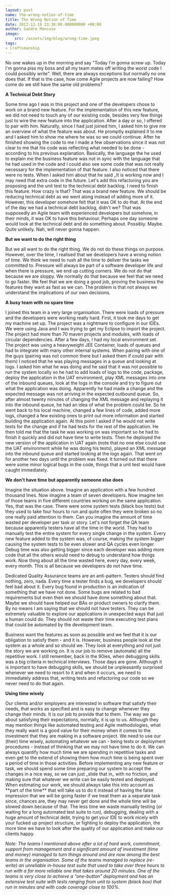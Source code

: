 ```yaml
---
layout: post
name: the-wrong-notion-of-time
title: The Wrong Notion of Time
date: 2012-12-10 23:38:00.000000000 +00:00
author: Sandro Mancuso
image:
    src: /assets/img/blog/wrong-time.jpeg
tags:
- Craftsmanship
---
```


No one wakes up in the morning and say "Today I'm gonna screw up. Today
I'm gonna piss my boss and all my team mates off writing the worst code
I could possibly write". Well, there are always exceptions but normally
no one does that. If that is the case, how come Agile projects are now
failing? How come do we still have the same old problems?

**A Technical Debt Story**

Some time ago I was in this project and one of the developers chose to
work on a brand new feature. For the implementation of this new feature,
we did not need to touch any of our existing code, besides very few
things just to wire the new feature into the application. After a day or
so, I offered to pair with him. Naturally, since I had just joined him,
I asked him to give me an overview of what the feature was about. He
promptly explained it to me and I asked him to show me where he was so
we could continue. After he finished showing the code to me I made a few
observations since it was not clear to me that his code was reflecting
what needed to be done - according to his previous explanation.
Basically, the language the he used to explain me the business feature
was not in sync with the language that he had used in the code and I
could also see some code that was not really necessary for the
implementation of that feature. I also noticed that there were no tests.
When I asked him about that he said \_It is working now and I may need
that extra code in the future. Let's add this refactoring you are
proposing and the unit test to the technical debt backlog. I need to
finish this feature. How crazy is that? That was a brand new feature. We
should be reducing technical debt as we went along instead of adding
more of it. However, this developer somehow felt that it was OK to do
that. At the end of the day we had a technical debt backlog, didn't we?
That was supposedly an Agile team with experienced developers but
somehow, in their minds, it was OK to have this behaviour. Perhaps one
day someone would look at the technical debt and do something about.
Possibly. Maybe. Quite unlikely. Nah, will never gonna happen.

**But we want to do the right thing**

But we all want to do the right thing. We do not do these things on
purpose. However, over the time, I realised that we developers have a
wrong notion of time. We think we need to rush all the time to deliver
the tasks we committed to. Pressure will always be part of a software
developer life and when there is pressure, we end up cutting corners. We
do not do that because we are sloppy. We normally do that because we
feel that we need to go faster. We feel that we are doing a good job,
proving the business the features they want as fast as we can. The
problem is that not always we understand the implications of our own
decisions.

**A busy team with no spare time**

I joined this team in a very large organisation. There were loads of
pressure and the developers were working really hard. First, it took me
days to get my machine set up. The project was a nightmare to configure
in our IDEs. We were using Java and I was trying to get my Eclipse to
import the project. The project had more than 70 maven projects and
modules, with loads of circular dependencies. After a few days, I had my
local environment set. The project was using a heavyweight JEE
Container, loads of queues and had to integrate with many other internal
systems. When pairing with one of the guys (pairing was not common there
but I asked them if could pair with them) I noticed that he was playing
messages in a queue and looking at logs. I asked him what he was doing
and he said that it was not possible to run the system locally so he had
to add loads of logs to the code, package, deploy the application in the
UAT environment, play XML messages into one of the inbound queues, look
at the logs in the console and try to figure out what the application
was doing. Apparently he had made a change and the expected message was
not arriving in the expected outbound queue. So, after almost twenty
minutes of changing the XML message and replaying it into the inbound
queue, he had an idea of what the problem could be. So he went back to
his local machine, changed a few lines of code, added more logs, changed
a few existing ones to print out more information and started building
the application again. At this point I asked if he would not write tests
for the change and if he had tests for the rest of the application. He
then told me that the task he was working on was important so he had to
finish it quickly and did not have time to write tests. Then he deployed
the new version of the application in UAT again (note that no one else
could use the UAT environment while he was doing his tests), played an
XML message into the inbound queue and started looking at the logs
again. That went on for another two days until the problem was fixed. It
turned out that there were some minor logical bugs in the code, things
that a unit test would have caught immediately.

**We don't have time but apparently someone else does**

Imagine the situation above. Imagine an application with a few hundred
thousand lines. Now imagine a team of seven developers. Now imagine ten
of those teams in five different countries working on the same
application. Yes, that was the case. There were some system tests (black
box tests) but they used to take four hours to run and quite often they
were broken so no one really paid attention to them. Can you imagine the
amount of time wasted per developer per task or story. Let's not forget
the QA team because apparently testers have all the time in the world.
They had to manually test the entire system for every single change in
the system. Every new feature added to the system was, of course, making
the system bigger causing the system tests to be even slower and QA
cycles even longer. Debug time was also getting bigger since each
developer was adding more code that all the others would need to debug
to understand how things work. Now thing about all the time wasted here,
every day, every week, every month. This is all because we developers do
not have time.

Dedicated Quality Assurance teams are an anti-pattern. Testers should
find nothing, zero, nada. Every time a tester finds a bug, we developers
should feel bad about it. Every bug found in production is an indication
of something that we have not done. Some bugs are related to bad
requirements but even then we should have done something about that.
Maybe we should have helped our BAs or product owners to clarify them.
By no means I am saying that we should not have testers. They can be
extremely valuable to explore our applications in unexpected ways that
just a human could do. They should not waste their time executing test
plans that could be automated by the development team.

Business want the features as soon as possible and we feel that it is
our obligation to satisfy them - and it is. However, business people
look at the system as a whole and so should we. They look at everything
and not just the story we are working on. It is our job to remove
(automate) all the repetitive work. I still remember, back in the 90ies,
when debugging skills was a big criteria in technical interviews. Those
days are gone. Although it is important to have debugging skills, we
should be unpleasantly surprised whenever we need to resort to it and
when it occurs, we need to immediately address that, writing tests and
refactoring our code so we never need to do that again.

**Using time wisely**

Our clients and/or employers are interested in software that satisfy
their needs, that works as specified and is easy to change whenever they
change their minds. It is our job to provide that to them. The way we go
about satisfying their expectations, normally, it is up to us. Although
they may mention things like automated testing and Agile methodologies,
what they really want is a good value for their money when it comes to
the investment that they are making in a software project. We need to
use our (their) time wisely, automating whatever we can - being tests or
deployment procedures - instead of thinking that we may not have time to
do it. We can always quantify how much time we are spending in
repetitive tasks and even get to the extend of showing them how much
time is being spent over a period of time in those activities. Before
implementing any new feature or task, we should spend some time
preparing our system to accept the changes in a nice way, so we can just
\_slide that in\_ with no friction, and making sure that whatever we
write can be easily tested and deployed. When estimating our work, we
should always take this into account as \*\*part of the time\*\* that
will take us to do it instead of having the false impression that we
will be going faster if we treat them as a separate task since, chances
are, they may never get done and the whole time will be slowed down
because of that. The less time we waste manually testing (or waiting for
a long automated test suite to run), debugging, dealing with a huge
amount of technical debt, trying to get your IDE to work nicely with
your fucked up project structure, or fighting to deploy the application,
the more time we have to look after the quality of our application and
make our clients happy.  

*Note: The teams I mentioned above after a lot of hard work, commitment,
support from management and a significant amount of investment (time and
money) managed to turn things around and are now among the best teams in
the organisation. Some of the teams managed to replace (re-write) an
unreliable in-house test suite that used to take over three hours to run
with a far more reliable one that takes around 20 minutes. One of the
teams is very close to achieve a "one-button" deployment and has an
extensive test suite with tests ranging from unit to system (black box)
that run in minutes and with code coverage close to 100%.*
